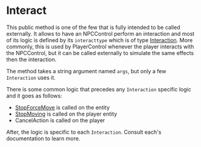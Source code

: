 # Interact
This public method is one of the few that is fully intended to be called externally. It allows to have an NPCControl perform an interaction and most of its logic is defined by its `interacttype` which is of type [Interaction](../Interaction.md). More commonly, this is used by PlayerControl whenever the player interacts with the NPCControl, but it can be called externally to simulate the same effects then the interaction.

The method takes a string argument named `args`, but only a few `Interaction` uses it.

There is some common logic that precedes any `Interaction` specific logic and it goes as follows:
- [StopForceMove](../EntityControl/EntityControl%20Methods.md#StopForceMove) is called on the entity
- [StopMoving](../EntityControl/EntityControl%20Methods.md#StopMoving) is called on the player entity
- CancelAction is called on the player

After, the logic is specific to each `Interaction`. Consult each's documentation to learn more.